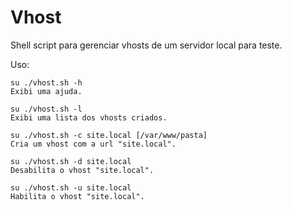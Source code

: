 # Vhost
Shell script para gerenciar vhosts de um servidor local para teste.

Uso:

	su ./vhost.sh -h
	Exibi uma ajuda.

	su ./vhost.sh -l
	Exibi uma lista dos vhosts criados.

	su ./vhost.sh -c site.local [/var/www/pasta]
	Cria um vhost com a url "site.local".

	su ./vhost.sh -d site.local
	Desabilita o vhost "site.local".

	su ./vhost.sh -u site.local
	Habilita o vhost "site.local".

